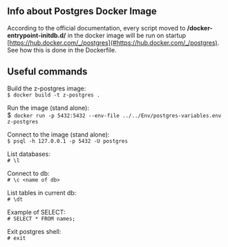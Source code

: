 ## Info about Postgres Docker Image
According to the official documentation, every script moved to **/docker-entrypoint-initdb.d/** in the docker image will be run on startup [https://hub.docker.com/_/postgres](#https://hub.docker.com/_/postgres). See how this is done in the Dockerfile.

## Useful commands

Build the z-postgres image:  
    `$ docker build -t z-postgres .`  

Run the image (stand alone):  
    $` docker run -p 5432:5432 --env-file ../../Env/postgres-variables.env z-postgres`  

Connect to the image (stand alone):  
    `$ psql -h 127.0.0.1 -p 5432 -U postgres`  

List databases:  
    `# \l`  
    
Connect to db:  
    `# \c <name of db>`  
    
List tables in current db:  
    `# \dt`  
    
Example of SELECT:  
    `# SELECT * FROM names;`  

Exit postgres shell:  
    `# exit`  



